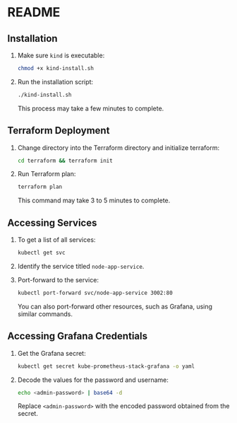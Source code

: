 # README

## Installation

1. Make sure `kind` is executable:

    ```bash
    chmod +x kind-install.sh
    ```

2. Run the installation script:

    ```bash
    ./kind-install.sh
    ```

    This process may take a few minutes to complete.

## Terraform Deployment


1. Change directory into the Terraform directory and initialize terraform:

    ```bash
    cd terraform && terraform init
    ```

2. Run Terraform plan:

    ```bash
    terraform plan
    ```

    This command may take 3 to 5 minutes to complete.

## Accessing Services

1. To get a list of all services:

    ```bash
    kubectl get svc
    ```

2. Identify the service titled `node-app-service`.

3. Port-forward to the service:

    ```bash
    kubectl port-forward svc/node-app-service 3002:80
    ```

    You can also port-forward other resources, such as Grafana, using similar commands.

## Accessing Grafana Credentials

1. Get the Grafana secret:

    ```bash
    kubectl get secret kube-prometheus-stack-grafana -o yaml
    ```

2. Decode the values for the password and username:

    ```bash
    echo <admin-password> | base64 -d
    ```

    Replace `<admin-password>` with the encoded password obtained from the secret.